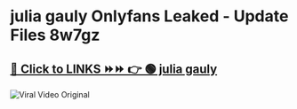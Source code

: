 
 # julia gauly Onlyfans Leaked - Update Files 8w7gz

## <h2><a href="https://clipsfans.com/julia_gauly&ref=git">🔗 Click to LINKS ⏩⏩ 👉 🟢 julia gauly </a></h2>

<a href="https://clipsfans.com/julia_gauly&ref=git" rel="nofollow" data-target="animated-image.originalLink"><img src="https://i.ibb.co.com/xMMVF88/686577567.gif" alt="Viral Video Original" style="max-width: 100%; display: inline-block;" data-target="animated-image.originalImage"></a>

